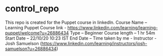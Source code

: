 # control_repo

This repo is created for the Puppet course in linkedIn.
Course Name – Learning Puppet
Course link - https://www.linkedin.com/learning/learning-puppet/welcome?u=26886434
Type – Beginner
Course length – 1 hr 54m
Start Date – 22/10/20 10:23 IST
End Date – 
Time taken by me - 
Instructor - Josh Samuelson (https://www.linkedin.com/learning/instructors/josh-samuelson?u=26886434)
